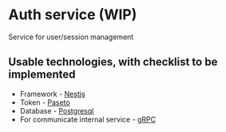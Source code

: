 # Auth service (WIP)

Service for user/session management

## Usable technologies, with checklist to be implemented

- Framework - [Nestjs](https://nestjs.com/)
- Token - [Paseto](https://www.npmjs.com/package/paseto)
- Database - [Postgresql](https://www.postgresql.org/)
- For communicate internal service - [gRPC](https://grpc.io/docs/languages/node/)
